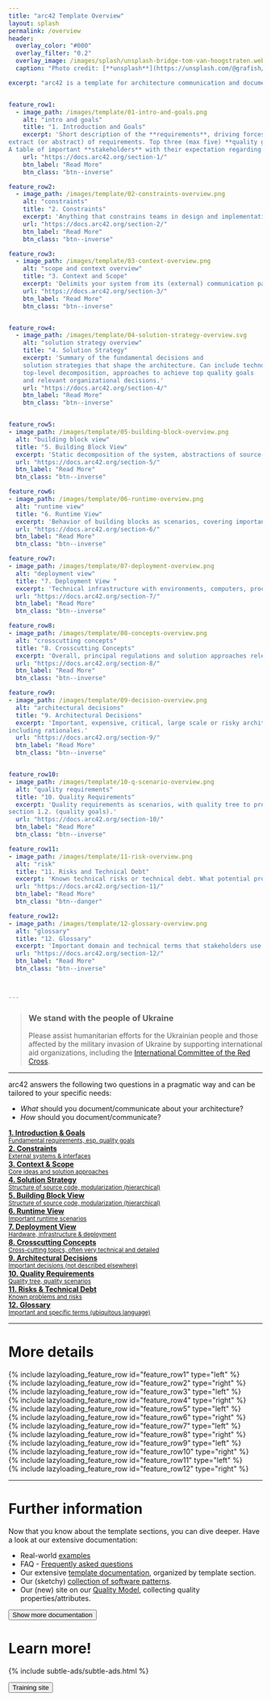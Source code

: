 ```yaml
---
title: "arc42 Template Overview"
layout: splash
permalink: /overview
header:
  overlay_color: "#000"
  overlay_filter: "0.2"
  overlay_image: /images/splash/unsplash-bridge-tom-van-hoogstraten.webp
  caption: "Photo credit: [**unsplash**](https://unsplash.com/@grafish/)"

excerpt: "arc42 is a template for architecture communication and documentation."


feature_row1:
  - image_path: /images/template/01-intro-and-goals.png
    alt: "intro and goals"
    title: "1. Introduction and Goals"
    excerpt: 'Short description of the **requirements**, driving forces,
extract (or abstract) of requirements. Top three (max five) **quality goals** for the architecture which have highest priority for the major stakeholders.
A table of important **stakeholders** with their expectation regarding architecture.'
    url: "https://docs.arc42.org/section-1/"
    btn_label: "Read More"
    btn_class: "btn--inverse"

feature_row2:
  - image_path: /images/template/02-constraints-overview.png
    alt: "constraints"
    title: "2. Constraints"
    excerpt: 'Anything that constrains teams in design and implementation decisions or decision about related processes. Can sometimes go beyond individual systems and are valid for whole organizations and companies.'
    url: "https://docs.arc42.org/section-2/"
    btn_label: "Read More"
    btn_class: "btn--inverse"    

feature_row3:
  - image_path: /images/template/03-context-overview.png
    alt: "scope and context overview"
    title: "3. Context and Scope"
    excerpt: 'Delimits your system from its (external) communication partners (neighboring systems and users). Specifies the external interfaces. Shown from a business/domain perspective (always) or a technical perspective (optional)'
    url: "https://docs.arc42.org/section-3/"
    btn_label: "Read More"
    btn_class: "btn--inverse"    


feature_row4:
  - image_path: /images/template/04-solution-strategy-overview.svg
    alt: "solution strategy overview"
    title: "4. Solution Strategy"
    excerpt: 'Summary of the fundamental decisions and
    solution strategies that shape the architecture. Can include technology,
    top-level decomposition, approaches to achieve top quality goals
    and relevant organizational decisions.'
    url: "https://docs.arc42.org/section-4/"
    btn_label: "Read More"
    btn_class: "btn--inverse"    


feature_row5:
- image_path: /images/template/05-building-block-overview.png
  alt: "building block view"
  title: "5. Building Block View"
  excerpt: 'Static decomposition of the system, abstractions of source-code, shown as hierarchy of white boxes (containing black boxes), up to the appropriate level of detail.'
  url: "https://docs.arc42.org/section-5/"
  btn_label: "Read More"
  btn_class: "btn--inverse"    

feature_row6:
- image_path: /images/template/06-runtime-overview.png
  alt: "runtime view"
  title: "6. Runtime View"
  excerpt: 'Behavior of building blocks as scenarios, covering important use cases or features, interactions at critical external interfaces, operation and administration plus error and exception behavior.'
  url: "https://docs.arc42.org/section-6/"
  btn_label: "Read More"
  btn_class: "btn--inverse"    

feature_row7:
- image_path: /images/template/07-deployment-overview.png
  alt: "deployment view"
  title: "7. Deployment View "
  excerpt: 'Technical infrastructure with environments, computers, processors, topologies. Mapping of (software) building blocks to infrastructure elements.'
  url: "https://docs.arc42.org/section-7/"
  btn_label: "Read More"
  btn_class: "btn--inverse"    

feature_row8:
- image_path: /images/template/08-concepts-overview.png
  alt: "crosscutting concepts"
  title: "8. Crosscutting Concepts"
  excerpt: 'Overall, principal regulations and solution approaches relevant in multiple parts (→ cross-cutting) of the system. Concepts are often related to **multiple building blocks**. Include different topics like domain models,  architecture patterns and -styles, rules for using specific technology and implementation rules.'
  url: "https://docs.arc42.org/section-8/"
  btn_label: "Read More"
  btn_class: "btn--inverse"    

feature_row9:
- image_path: /images/template/09-decision-overview.png
  alt: "architectural decisions"
  title: "9. Architectural Decisions"
  excerpt: 'Important, expensive, critical, large scale or risky architecture decisions
including rationales.'
  url: "https://docs.arc42.org/section-9/"
  btn_label: "Read More"
  btn_class: "btn--inverse"    


feature_row10:
- image_path: /images/template/10-q-scenario-overview.png
  alt: "quality requirements"
  title: "10. Quality Requirements"
  excerpt: 'Quality requirements as scenarios, with quality tree to provide high-level overview. The most important quality goals should have been described in
section 1.2. (quality goals).'
  url: "https://docs.arc42.org/section-10/"
  btn_label: "Read More"
  btn_class: "btn--inverse"    

feature_row11:
- image_path: /images/template/11-risk-overview.png
  alt: "risk"
  title: "11. Risks and Technical Debt"
  excerpt: 'Known technical risks or technical debt. What potential problems exist within or around the system? What does the development team feel miserable about?<br><small>Icon from Flaticon.com</small>'
  url: "https://docs.arc42.org/section-11/"
  btn_label: "Read More"
  btn_class: "btn--danger"    

feature_row12:
- image_path: /images/template/12-glossary-overview.png
  alt: "glossary"
  title: "12. Glossary"
  excerpt: 'Important domain and technical terms that stakeholders use when discussing the system. Also: translation reference if you work in a multi-language environment.'
  url: "https://docs.arc42.org/section-12/"
  btn_label: "Read More"
  btn_class: "btn--inverse"    



---
```


<div class="ua-background" markdown="1">

>### We stand with the people of Ukraine <span class="parent"><span class="ua-text"><i class="fas fa-heart children"></i></span><span class="ua-size children"><i class="fas fa-heart beat heart children"></i></span></span>
>
>Please assist humanitarian efforts for the Ukrainian people and those affected by the military invasion of Ukraine by supporting international aid organizations, including the [International Committee of the Red Cross](https://www.icrc.org/en).

</div>

<hr>


arc42 answers the following two questions in a pragmatic way and can be tailored to your specific needs:

* _What_ should you document/communicate about your architecture?
* _How_ should you document/communicate?






<div class="grid-container arc42-architecture">

  <a href="#introduction-goals" class="part introduction-goals">
    <div class="flex row space-between">
      <div class="flex column">
        <strong>1. Introduction & Goals</strong><br>
        <small>Fundamental requirements, esp. quality goals</small>
      </div>
    </div>
  </a>

  <a href="#constraints" class="part constraints">
    <div class="flex row space-between">
      <div class="flex column">
        <strong>2. Constraints</strong><br>
        <small>External systems & interfaces</small>
      </div>
    </div>
  </a>

  <a href="#context-scope" class="part context-scope">
    <div class="flex row space-between">
      <div class="flex column">
        <strong>3. Context & Scope</strong><br>
        <small>Core ideas and solution approaches</small>
      </div>
    </div>
  </a>

  <a href="#solution-strategy" class="part solution-strategy">
    <div class="flex row space-between">
      <div class="flex column">
        <strong>4. Solution Strategy</strong><br>
        <small>Structure of source code, modularization (hierarchical)</small>
      </div>
    </div>
  </a>

  <a href="#building-block-view" class="part building-block-view larger-cell">
    <div class="flex row space-between">
      <div class="flex column">
        <strong>5. Building Block View</strong><br>
        <small>Structure of source code, modularization (hierarchical)</small>
      </div>
    </div>
  </a>

  <a href="#runtime-view" class="part runtime-view">
    <div class="flex row space-between">
      <div class="flex column">
        <strong>6. Runtime View</strong><br>
        <small>Important runtime scenarios</small>
      </div>
    </div>
  </a>

  <a href="#deployment-view" class="part deployment-view">
    <div class="flex row space-between">
      <div class="flex column">
        <strong>7. Deployment View</strong><br>
        <small>Hardware, infrastructure & deployment</small>
      </div>
    </div>
  </a>

  <a href="#crosscutting-concepts" class="part crosscutting-concepts larger-cell">
    <div class="flex row space-between">
      <div class="flex column">
        <strong>8. Crosscutting Concepts</strong><br>
        <small>Cross-cutting topics, often very technical and detailed</small>
      </div>
    </div>
  </a>

  <a href="#architectural-decisions" class="part architectural-decisions">
    <div class="flex row space-between">
      <div class="flex column">
        <strong>9. Architectural Decisions</strong><br>
        <small>Important decisions (not described elsewhere)</small>
      </div>
    </div>
  </a>

  <a href="#quality-requirements" class="part quality-requirements">
    <div class="flex row space-between">
      <div class="flex column">
        <strong>10. Quality Requirements</strong><br>
        <small>Quality tree, quality scenarios</small>
      </div>
    </div>
  </a>

  <a href="#risks-technical-debt" class="part risks-technical-debt">
    <div class="flex row space-between">
      <div class="flex column">
        <strong>11. Risks & Technical Debt</strong><br>
        <small>Known problems and risks</small>
      </div>
    </div>
  </a>

  <a href="#glossary" class="part glossary">
    <div class="flex row space-between">
      <div class="flex column">
        <strong>12. Glossary</strong><br>
        <small>Important and specific terms (ubiquitous language)</small>
      </div>
    </div>
  </a>

</div>








<hr>

# More details

<div id="introduction-goals">
  {% include lazyloading_feature_row id="feature_row1" type="left" %}
</div>

<div id="constraints">
  {% include lazyloading_feature_row id="feature_row2" type="right" %}
</div>

<div id="context-scope">
  {% include lazyloading_feature_row id="feature_row3" type="left" %}
</div>

<div id="solution-strategy">
  {% include lazyloading_feature_row id="feature_row4" type="right" %}
</div>

<div id="building-block-view">
  {% include lazyloading_feature_row id="feature_row5" type="left" %}
</div>

<div id="runtime-view">
  {% include lazyloading_feature_row id="feature_row6" type="right" %}
</div>

<div id="deployment-view">
  {% include lazyloading_feature_row id="feature_row7" type="left" %}
</div>

<div id="crosscutting-concepts">
  {% include lazyloading_feature_row id="feature_row8" type="right" %}
</div>

<div id="architectural-decisions">
  {% include lazyloading_feature_row id="feature_row9" type="left" %}
</div>

<div id="quality-requirements">
  {% include lazyloading_feature_row id="feature_row10" type="right" %}
</div>

<div id="risks-technical-debt">
  {% include lazyloading_feature_row id="feature_row11" type="left" %}
</div>

<div id="glossary">
  {% include lazyloading_feature_row id="feature_row12" type="right" %}
</div>


<hr>

# Further information

Now that you know about the template sections, you can dive deeper. Have a look at our extensive documentation:

* Real-world [examples](/examples)
* FAQ - [Frequently asked questions](https://faq.arc42.org)
* Our extensive [template documentation](https://docs.arc42.org), organized by template section.
* Our (sketchy) [collection of software patterns](https://patterns.arc42.org).
* Our (new) site on our [Quality Model](https://quality.arc42.org), collecting quality properties/attributes.

<a href="/documentation"><button class="button buttonGreen">Show more documentation</button></a>


# Learn more!

{% include subtle-ads/subtle-ads.html %}

<a href="https://arc42.de/schulungen"><button class="margin-top button buttonGreen">Training site</button></a>
